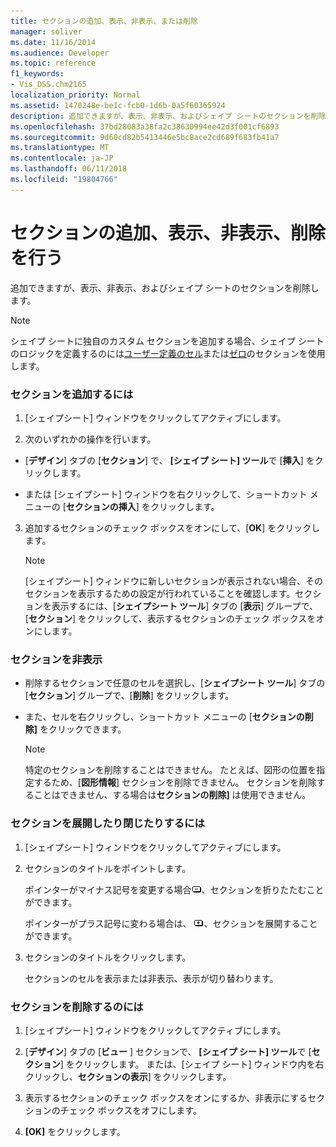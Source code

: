 ```yaml
---
title: セクションの追加、表示、非表示、または削除
manager: soliver
ms.date: 11/16/2014
ms.audience: Developer
ms.topic: reference
f1_keywords:
- Vis_DSS.chm2165
localization_priority: Normal
ms.assetid: 1470248e-be1c-fcb0-1d6b-0a5f60365924
description: 追加できますが、表示、非表示、およびシェイプ シートのセクションを削除します。
ms.openlocfilehash: 37bd28083a38fa2c38630994ee42d3f001cf6893
ms.sourcegitcommit: 9d60cd82b5413446e5bc8ace2cd689f683fb41a7
ms.translationtype: MT
ms.contentlocale: ja-JP
ms.lasthandoff: 06/11/2018
ms.locfileid: "19804766"
---
```

# <a name="add-show-hide-or-delete-a-section"></a>セクションの追加、表示、非表示、削除を行う

追加できますが、表示、非表示、およびシェイプ シートのセクションを削除します。
  
> [!NOTE]
> シェイプ シートに独自のカスタム セクションを追加する場合、シェイプ シートのロジックを定義するのには[ユーザー定義のセル](user-defined-cells-section.md)または[ゼロ](scratch-section.md)のセクションを使用します。 
  
### <a name="to-add-a-section"></a>セクションを追加するには

1. [シェイプシート] ウィンドウをクリックしてアクティブにします。
    
2. 次のいずれかの操作を行います。
    
  - [**デザイン**] タブの [**セクション**] で、 **[シェイプ シート] ツール**で [**挿入**] をクリックします。
    
  - または [シェイプシート] ウィンドウを右クリックして、ショートカット メニューの [**セクションの挿入**] をクリックします。 
    
3. 追加するセクションのチェック ボックスをオンにして、[**OK**] をクリックします。
    
    > [!NOTE]
    >  [シェイプシート] ウィンドウに新しいセクションが表示されない場合、そのセクションを表示するための設定が行われていることを確認します。セクションを表示するには、[**シェイプシート ツール**] タブの [**表示**] グループで、[**セクション**] をクリックして、表示するセクションのチェック ボックスをオンにします。 
  
### <a name="to-show-or-hide-sections"></a>セクションを非表示

- 削除するセクションで任意のセルを選択し、[**シェイプシート ツール**] タブの [**セクション**] グループで、[**削除**] をクリックします。
    
- また、セルを右クリックし、ショートカット メニューの [**セクションの削除]** をクリックできます。 
    
    > [!NOTE]
    >  特定のセクションを削除することはできません。 たとえば、図形の位置を指定するため、[**図形情報**] セクションを削除できません。 セクションを削除することはできません、する場合は**セクションの削除]** は使用できません。 
  
### <a name="to-collapse-or-expand-a-section"></a>セクションを展開したり閉じたりするには

1. [シェイプシート] ウィンドウをクリックしてアクティブにします。
    
2. セクションのタイトルをポイントします。
    
    ポインターがマイナス記号を変更する場合![](media/IC_SSMinus_ZA07645855.gif)、セクションを折りたたむことができます。
    
    ポインターがプラス記号に変わる場合は、 ![](media/IC_SSPlus_ZA07645856.gif)、セクションを展開することができます。
    
3. セクションのタイトルをクリックします。
    
    セクションのセルを表示または非表示、表示が切り替わります。
    
### <a name="to-delete-a-section"></a>セクションを削除するのには

1. [シェイプシート] ウィンドウをクリックしてアクティブにします。
    
2. [**デザイン**] タブの [**ビュー** ] セクションで、 **[シェイプ シート] ツール**で [**セクション**] をクリックします。 または、[シェイプ シート] ウィンドウ内を右クリックし、**セクションの表示**] をクリックします。
    
3. 表示するセクションのチェック ボックスをオンにするか、非表示にするセクションのチェック ボックスをオフにします。
    
4. **[OK]** をクリックします。
    


